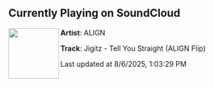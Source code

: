 ## Currently Playing on SoundCloud

[<img align="left" width="100" src="https://i1.sndcdn.com/artworks-Ny1kduH0buANCYof-Tv7C4Q-t500x500.png">](https://soundcloud.com/align_music/jigitz-tell-you-straight-align)

**Artist**: ALIGN 

**Track**: Jigitz - Tell You Straight (ALIGN Flip)

Last updated at 8/6/2025, 1:03:29 PM
